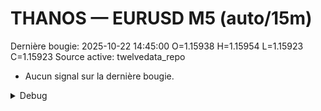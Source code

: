# THANOS — EURUSD M5 (auto/15m)
Dernière bougie: 2025-10-22 14:45:00  O=1.15938  H=1.15954  L=1.15923  C=1.15923
Source active: twelvedata_repo

- Aucun signal sur la dernière bougie.

<details><summary>Debug</summary>

- TD_API_KEY manquant.

</details>